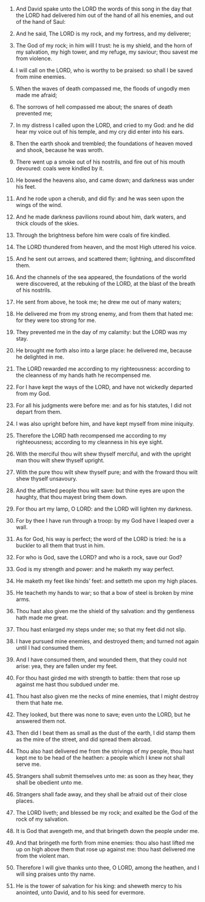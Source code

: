 1. And David spake unto the LORD the words of this song in the day
that the LORD had delivered him out of the hand of all his enemies,
and out of the hand of Saul:

2. And he said, The LORD is my rock,
and my fortress, and my deliverer;

3. The God of my rock; in him
will I trust: he is my shield, and the horn of my salvation, my high
tower, and my refuge, my saviour; thou savest me from violence.

4. I will call on the LORD, who is worthy to be praised: so shall I
be saved from mine enemies.

5. When the waves of death compassed me, the floods of ungodly men
made me afraid;

6. The sorrows of hell compassed me about; the
snares of death prevented me;

7. In my distress I called upon the
LORD, and cried to my God: and he did hear my voice out of his temple,
and my cry did enter into his ears.

8. Then the earth shook and trembled; the foundations of heaven
moved and shook, because he was wroth.

9. There went up a smoke out of his nostrils, and fire out of his
mouth devoured: coals were kindled by it.

10. He bowed the heavens also, and came down; and darkness was under
his feet.

11. And he rode upon a cherub, and did fly: and he was seen upon the
wings of the wind.

12. And he made darkness pavilions round about him, dark waters, and
thick clouds of the skies.

13. Through the brightness before him were coals of fire kindled.

14. The LORD thundered from heaven, and the most High uttered his
voice.

15. And he sent out arrows, and scattered them; lightning, and
discomfited them.

16. And the channels of the sea appeared, the foundations of the
world were discovered, at the rebuking of the LORD, at the blast of
the breath of his nostrils.

17. He sent from above, he took me; he drew me out of many waters;

18. He delivered me from my strong enemy, and from them that hated
me: for they were too strong for me.

19. They prevented me in the day of my calamity: but the LORD was my
stay.

20. He brought me forth also into a large place: he delivered me,
because he delighted in me.

21. The LORD rewarded me according to my righteousness: according to
the cleanness of my hands hath he recompensed me.

22. For I have kept the ways of the LORD, and have not wickedly
departed from my God.

23. For all his judgments were before me: and as for his statutes, I
did not depart from them.

24. I was also upright before him, and have kept myself from mine
iniquity.

25. Therefore the LORD hath recompensed me according to my
righteousness; according to my cleanness in his eye sight.

26. With the merciful thou wilt shew thyself merciful, and with the
upright man thou wilt shew thyself upright.

27. With the pure thou wilt shew thyself pure; and with the froward
thou wilt shew thyself unsavoury.

28. And the afflicted people thou wilt save: but thine eyes are upon
the haughty, that thou mayest bring them down.

29. For thou art my lamp, O LORD: and the LORD will lighten my
darkness.

30. For by thee I have run through a troop: by my God have I leaped
over a wall.

31. As for God, his way is perfect; the word of the LORD is tried:
he is a buckler to all them that trust in him.

32. For who is God, save the LORD? and who is a rock, save our God?

33. God is my strength and power: and he maketh my way perfect.

34. He maketh my feet like hinds’ feet: and setteth me upon my high
places.

35. He teacheth my hands to war; so that a bow of steel is broken by
mine arms.

36. Thou hast also given me the shield of thy salvation: and thy
gentleness hath made me great.

37. Thou hast enlarged my steps under me; so that my feet did not
slip.

38. I have pursued mine enemies, and destroyed them; and turned not
again until I had consumed them.

39. And I have consumed them, and wounded them, that they could not
arise: yea, they are fallen under my feet.

40. For thou hast girded me with strength to battle: them that rose
up against me hast thou subdued under me.

41. Thou hast also given me the necks of mine enemies, that I might
destroy them that hate me.

42. They looked, but there was none to save; even unto the LORD, but
he answered them not.

43. Then did I beat them as small as the dust of the earth, I did
stamp them as the mire of the street, and did spread them abroad.

44. Thou also hast delivered me from the strivings of my people,
thou hast kept me to be head of the heathen: a people which I knew not
shall serve me.

45. Strangers shall submit themselves unto me: as soon as they hear,
they shall be obedient unto me.

46. Strangers shall fade away, and they shall be afraid out of their
close places.

47. The LORD liveth; and blessed be my rock; and exalted be the God
of the rock of my salvation.

48. It is God that avengeth me, and that bringeth down the people
under me.

49. And that bringeth me forth from mine enemies: thou also hast
lifted me up on high above them that rose up against me: thou hast
delivered me from the violent man.

50. Therefore I will give thanks unto thee, O LORD, among the
heathen, and I will sing praises unto thy name.

51. He is the tower of salvation for his king: and sheweth mercy to
his anointed, unto David, and to his seed for evermore.